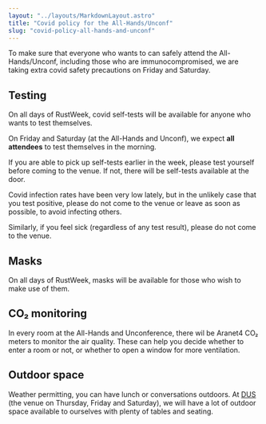 ```yaml
---
layout: "../layouts/MarkdownLayout.astro"
title: "Covid policy for the All-Hands/Unconf"
slug: "covid-policy-all-hands-and-unconf"
---
```


To make sure that everyone who wants to can safely attend the All-Hands/Unconf,
including those who are immunocompromised,
we are taking extra covid safety precautions on Friday and Saturday.

## Testing

On all days of RustWeek, covid self-tests will be available for anyone who wants to test themselves.

On Friday and Saturday (at the All-Hands and Unconf), we expect <b>all attendees</b> to test themselves in the morning.

If you are able to pick up self-tests earlier in the week, please test yourself before coming to the venue.
If not, there will be self-tests available at the door.

Covid infection rates have been very low lately, but in the unlikely case that you test positive,
please do not come to the venue or leave as soon as possible, to avoid infecting others.

Similarly, if you feel sick (regardless of any test result), please do not come to the venue.

## Masks

On all days of RustWeek, masks will be available for those who wish to make use of them.

## CO₂ monitoring

In every room at the All-Hands and Unconference, there wil be Aranet4 CO₂ meters to monitor the air quality.
These can help you decide whether to enter a room or not, or whether to open a window for more ventilation.

## Outdoor space

Weather permitting, you can have lunch or conversations outdoors.
At <a href="/dus">DUS</a> (the venue on Thursday, Friday and Saturday),
we will have a lot of outdoor space available to ourselves with plenty of tables and seating.
